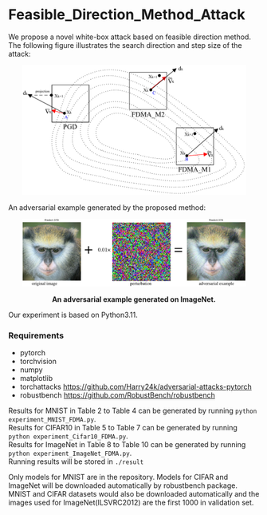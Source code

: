 # Feasible_Direction_Method_Attack
We propose a novel white-box attack based on feasible direction method. 
The following figure illustrates the search direction and step size of the attack:
<p align="center">
    <img src="direction_illustrate.png" width="450">
</p>



An adversarial example generated by the proposed method:
<p align="center">
    <img src="ori+noise.png" width="450">
</p>
<p align="center">
<b>An adversarial example generated on ImageNet.</b>
</p>

Our experiment is based on Python3.11. 
### Requirements
- pytorch
- torchvision
- numpy
- matplotlib
- torchattacks https://github.com/Harry24k/adversarial-attacks-pytorch
- robustbench https://github.com/RobustBench/robustbench


Results for MNIST in Table 2 to Table 4 can be generated by running  ```python experiment_MNIST_FDMA.py```.<br>
Results for CIFAR10 in Table 5 to Table 7 can be generated by running  ```python experiment_Cifar10_FDMA.py```.<br>
Results for ImageNet in Table 8 to Table 10 can be generated by running  ```python experiment_ImageNet_FDMA.py```.<br>
Running results will be stored in ```./result```

Only models for MNIST are in the repository. Models for CIFAR and ImageNet will be downloaded automatically by robustbench package. MNIST and CIFAR datasets would also be downloaded automatically and the images used for ImageNet(ILSVRC2012) are the first 1000 in validation set. <br>


